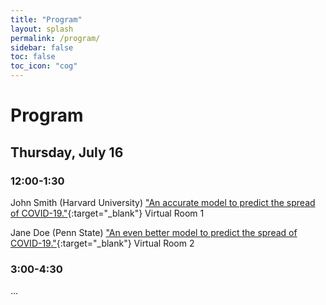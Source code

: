 ```yaml
---
title: "Program"
layout: splash
permalink: /program/
sidebar: false
toc: false
toc_icon: "cog"
---
```


# Program

## Thursday, July 16

### 12:00-1:30

John Smith (Harvard University)
["An accurate model to predict the spread of COVID-19."](/smith/){:target="_blank"}
Virtual Room 1

Jane Doe (Penn State)
["An even better model to predict the spread of COVID-19."](/doe/){:target="_blank"} 
Virtual Room 2

### 3:00-4:30

...
<!--
Author.  [Title.](/downloads/file_name.pdf){:target="_blank"}

-->
